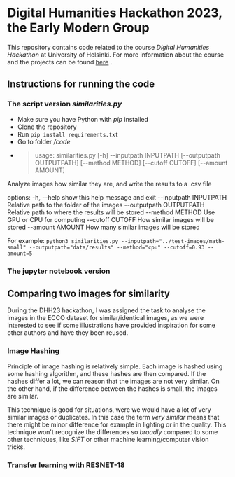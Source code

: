 # Digital Humanities Hackathon 2023, the Early Modern Group  

This repository contains code related to the course *Digital Humanities Hackathon* at University of Helsinki. For more information about the course and the projects can be found [here](https://www.helsinki.fi/en/digital-humanities/helsinki-digital-humanities-hackathon-2023-dhh23) .  

## Instructions for running the code

### The script version *similarities.py*  
- Make sure you have Python with *pip* installed
- Clone the repository
- Run `pip install requirements.txt`
- Go to folder */code*
- > usage: similarities.py [-h] --inputpath INPUTPATH [--outputpath OUTPUTPATH] [--method METHOD] [--cutoff CUTOFF] [--amount AMOUNT]

Analyze images how similar they are, and write the results to a .csv file

options:
  -h, --help            show this help message and exit
  --inputpath INPUTPATH
                        Relative path to the folder of the images
  --outputpath OUTPUTPATH
                        Relative path to where the results will be stored
  --method METHOD       Use GPU or CPU for computing
  --cutoff CUTOFF       How similar images will be stored
  --amount AMOUNT       How many similar images will be stored

For example: `python3 similarities.py --inputpath="../test-images/math-small" --outputpath="data/results" --method="cpu" --cutoff=0.93 --amount=5` 

### The jupyter notebook version

## Comparing two images for similarity  

During the DHH23 hackathon, I was assigned the task to analyse the images in the ECCO dataset for similar/identical images, as we were interested to see if some illustrations have provided inspiration for some other authors and have they been reused.  

### Image Hashing  

Principle of image hashing is relatively simple. Each image is hashed using some hashing algorithm, and these hashes are then compared. If the hashes differ a lot, we can reason that the images are not very similar. On the other hand, if the difference between the hashes is small, the images are similar.  

This technique is good for situations, were we would have a lot of very similar images or duplicates. In this case the term *very similar* means that there might be minor difference for example in lighting or in the quality. This technique won't recognize the differences so *broadly* compared to some other techniques, like *SIFT* or other machine learning/computer vision tricks.  

### Transfer learning with RESNET-18  




